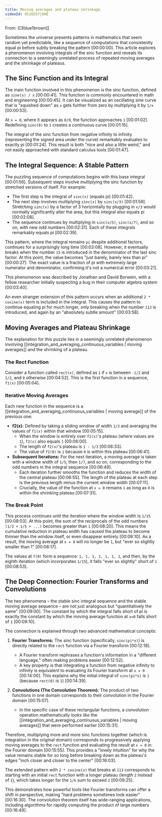 ```yaml
---
title: Moving averages and plateau shrinkage
videoId: 851U557j6HE
---
```


From: [[3blue1brown]] <br/> 

Sometimes the universe presents patterns in mathematics that seem random yet predictable, like a sequence of computations that consistently equal pi before subtly breaking the pattern <a class="yt-timestamp" data-t="00:00:00">[00:00:00]</a>. This article explores a phenomenon involving integrals of the sinc function and reveals its connection to a seemingly unrelated process of repeated moving averages and the shrinkage of plateaus.

## The Sinc Function and its Integral

The main function involved in this phenomenon is the sinc function, defined as `sine(x) / x` <a class="yt-timestamp" data-t="00:00:41">[00:00:41]</a>. This function is commonly encountered in math and engineering <a class="yt-timestamp" data-t="00:00:45">[00:00:45]</a>. It can be visualized as an oscillating sine curve that is "squished down" as `x` gets further from zero by multiplying it by `1/x` <a class="yt-timestamp" data-t="00:00:53">[00:00:53]</a>.

At `x = 0`, where it appears as `0/0`, the function approaches `1` <a class="yt-timestamp" data-t="00:01:02">[00:01:02]</a>. Redefining `sinc(0)` to `1` creates a continuous curve <a class="yt-timestamp" data-t="00:01:15">[00:01:15]</a>.

The integral of the sinc function from negative infinity to infinity (representing the signed area under the curve) remarkably evaluates to exactly pi <a class="yt-timestamp" data-t="00:01:24">[00:01:24]</a>. This result is both "nice and also a little weird," and not easily approached with standard calculus tools <a class="yt-timestamp" data-t="00:01:47">[00:01:47]</a>.

## The Integral Sequence: A Stable Pattern

The puzzling sequence of computations begins with this base integral <a class="yt-timestamp" data-t="00:01:56">[00:01:56]</a>. Subsequent steps involve multiplying the sinc function by stretched versions of itself. For example:
*   The first step is the integral of `sinc(x)` (equals pi) <a class="yt-timestamp" data-t="00:01:42">[00:01:42]</a>.
*   The next step involves multiplying `sinc(x)` by `sinc(x/3)` <a class="yt-timestamp" data-t="00:01:59">[00:01:59]</a>. Stretching `sinc(x)` by a factor of 3 horizontally by plugging in `x/3` would normally significantly alter the area, but this integral *also* equals pi <a class="yt-timestamp" data-t="00:02:08">[00:02:08]</a>.
*   The sequence continues by multiplying in `sinc(x/5)`, `sinc(x/7)`, and so on, with new odd numbers <a class="yt-timestamp" data-t="00:02:31">[00:02:31]</a>. Each of these integrals remarkably equals pi <a class="yt-timestamp" data-t="00:02:39">[00:02:39]</a>.

This pattern, where the integral remains `pi` despite additional factors, continues for a surprisingly long time <a class="yt-timestamp" data-t="00:03:08">[00:03:08]</a>. However, it eventually breaks when the number `15` is introduced in the denominator of the last sinc factor. At this point, the value becomes "just barely, barely less than pi" <a class="yt-timestamp" data-t="00:00:27">[00:00:27]</a>. The exact value is a fraction of pi with extremely large numerator and denominator, confirming it's not a numerical error <a class="yt-timestamp" data-t="00:03:21">[00:03:21]</a>.

This phenomenon was described by Jonathan and David Borwein, with a fellow researcher initially suspecting a bug in their computer algebra system <a class="yt-timestamp" data-t="00:03:40">[00:03:40]</a>.

An even stranger extension of this pattern occurs when an additional `2 * cosine(x)` term is included in the integral. This causes the pattern to continue equaling pi for much longer, only breaking when the number `113` is introduced, and again by an "absolutely subtle amount" <a class="yt-timestamp" data-t="00:03:58">[00:03:58]</a>.

## Moving Averages and Plateau Shrinkage

The explanation for this puzzle lies in a seemingly unrelated phenomenon involving [[integration_and_averaging_continuous_variables | moving averages]] and the shrinking of a plateau.

### The Rect Function

Consider a function called `rect(x)`, defined as `1` if `x` is between `-1/2` and `1/2`, and `0` otherwise <a class="yt-timestamp" data-t="00:04:52">[00:04:52]</a>. This is the first function in a sequence, `f1(x)` <a class="yt-timestamp" data-t="00:05:04">[00:05:04]</a>.

### Iterative Moving Averages

Each new function in the sequence is a [[integration_and_averaging_continuous_variables | moving average]] of the previous one:
*   **f2(x):** Defined by taking a sliding window of width `1/3` and averaging the values of `f1(x)` within that window <a class="yt-timestamp" data-t="00:05:15">[00:05:15]</a>.
    *   When the window is entirely over `f1(x)`'s plateau (where values are `1`), `f2(x)` also equals `1` <a class="yt-timestamp" data-t="00:06:00">[00:06:00]</a>.
    *   The length of `f2(x)`'s plateau is `1 - 1/3` <a class="yt-timestamp" data-t="00:06:33">[00:06:33]</a>.
    *   The value of `f2(0)` is `1` because `0` is within this plateau <a class="yt-timestamp" data-t="00:06:41">[00:06:41]</a>.
*   **Subsequent Iterations:** For the next iteration, a moving average is taken with a window width of `1/5`, then `1/7`, and so on, corresponding to the odd numbers in the integral sequence <a class="yt-timestamp" data-t="00:06:49">[00:06:49]</a>.
    *   Each iteration further smooths the function and reduces the width of the central plateau <a class="yt-timestamp" data-t="00:06:55">[00:06:55]</a>. The length of the plateau at each step is the previous length minus the current window width <a class="yt-timestamp" data-t="00:07:11">[00:07:11]</a>.
    *   Crucially, the value of the function at `x = 0` remains `1` as long as `0` is within the shrinking plateau <a class="yt-timestamp" data-t="00:07:31">[00:07:31]</a>.

### The Break Point

This process continues until the iteration where the window width is `1/15` <a class="yt-timestamp" data-t="00:08:03">[00:08:03]</a>. At this point, the sum of the reciprocals of the odd numbers `(1/3 + 1/5 + ...)` becomes greater than `1` <a class="yt-timestamp" data-t="00:08:20">[00:08:20]</a>. This means the cumulative reduction in plateau width has caused the plateau to become thinner than the window itself, or even disappear entirely <a class="yt-timestamp" data-t="00:08:10">[00:08:10]</a>. As a result, the moving average at `x = 0` will no longer be `1`, but "ever so slightly smaller than 1" <a class="yt-timestamp" data-t="00:08:17">[00:08:17]</a>.

The values at `f(0)` form a sequence: `1, 1, 1, 1, 1, 1, 1`, and then, by the eighth iteration (which incorporates `1/15`), it falls "ever so slightly" short of `1` <a class="yt-timestamp" data-t="00:08:53">[00:08:53]</a>.

## The Deep Connection: Fourier Transforms and Convolutions

The two phenomena – the stable sinc integral sequence and the stable moving average sequence – are not just analogous but "quantitatively the same" <a class="yt-timestamp" data-t="00:09:00">[00:09:00]</a>. The constant by which the integral falls short of pi is exactly the constant by which the moving average function at `x=0` falls short of `1` <a class="yt-timestamp" data-t="00:09:10">[00:09:10]</a>.

The connection is explained through two advanced mathematical concepts:
1.  **Fourier Transforms:** The sinc function (specifically, `sinc(pi*x)`) is directly related to the `rect` function via a Fourier transform <a class="yt-timestamp" data-t="00:12:18">[00:12:18]</a>.
    *   A Fourier transform rephrases a function's information in a "different language," often making problems easier <a class="yt-timestamp" data-t="00:12:52">[00:12:52]</a>.
    *   A key property is that integrating a function from negative infinity to infinity is equivalent to evaluating its Fourier transform at `x = 0` <a class="yt-timestamp" data-t="00:14:00">[00:14:00]</a>. This explains why the initial integral of `sinc(pi*x)` is `1` (because `rect(0)` is `1`) <a class="yt-timestamp" data-t="00:14:39">[00:14:39]</a>.

2.  **Convolutions (The Convolution Theorem):** The product of two functions in one domain corresponds to their convolution in the Fourier domain <a class="yt-timestamp" data-t="00:15:07">[00:15:07]</a>.
    *   In the specific case of these rectangular functions, a convolution operation mathematically *looks like* the [[integration_and_averaging_continuous_variables | moving averages]] that were performed earlier <a class="yt-timestamp" data-t="00:15:31">[00:15:31]</a>.

Therefore, multiplying more and more sinc functions together (which is integration in the original domain) corresponds to progressively applying moving averages to the `rect` function and evaluating the result at `x = 0` in the Fourier domain <a class="yt-timestamp" data-t="00:15:55">[00:15:55]</a>. This provides a "lovely intuition" for why the value remains stable for so long before breaking down as the plateau's edges "inch closer and closer to the center" <a class="yt-timestamp" data-t="00:16:03">[00:16:03]</a>.

The extended pattern with `2 * cosine(x)` that breaks at `113` corresponds to starting with an initial `rect` function with a longer plateau (length `2` instead of `1`), which takes longer for the `1/k` sum to exceed `2` <a class="yt-timestamp" data-t="00:09:25">[00:09:25]</a>.

This demonstrates how powerful tools like Fourier transforms can offer a shift in perspective, making "hard problems sometimes look easier" <a class="yt-timestamp" data-t="00:16:30">[00:16:30]</a>. The convolution theorem itself has wide-ranging applications, including algorithms for rapidly computing the product of large numbers <a class="yt-timestamp" data-t="00:16:49">[00:16:49]</a>.